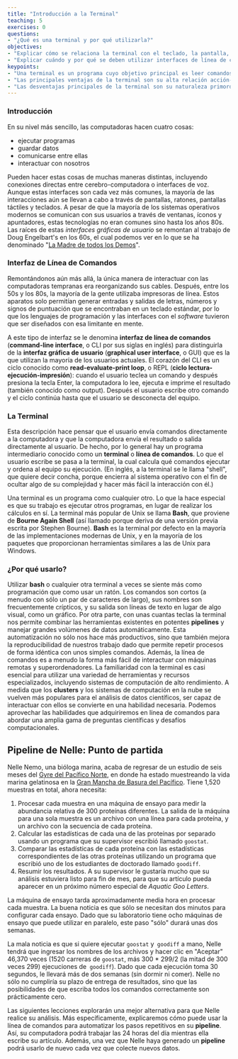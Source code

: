 ```yaml
---
title: "Introducción a la Terminal"
teaching: 5
exercises: 0
questions:
- "¿Qué es una terminal y por qué utilizarla?"
objectives:
- "Explicar cómo se relaciona la terminal con el teclado, la pantalla, el sistema operativo y los programas de los usuarios."
- "Explicar cuándo y por qué se deben utilizar interfaces de línea de comandos en lugar de interfaces gráficas."
keypoints:
- "Una terminal es un programa cuyo objetivo principal es leer comandos y ejecutar otros programas."
- "Las principales ventajas de la terminal son su alta relación acción-tecla, su soporte para la automatización de tareas repetitivas, y que puede utilizarse para acceder a otras máquinas en una red."
- "Las desventajas principales de la terminal son su naturaleza primordialmente textual y que sus comandos y operación pueden llegar a ser muy crípticos."
---
```


### Introducción

En su nivel más sencillo, las computadoras hacen cuatro cosas:

-   ejecutar programas
-   guardar datos
-   comunicarse entre ellas
-   interactuar con nosotros

Pueden hacer estas cosas de muchas maneras distintas, 
incluyendo conexiones directas entre cerebro-computadora o 
interfaces de voz. 
Aunque estas interfaces son cada vez más comunes, la mayoría de las interacciones aún se llevan a cabo a través de pantallas, ratones, pantallas táctiles y teclados.
A pesar de que la mayoría de los sistemas operativos modernos se comunican con sus 
usuarios a través de ventanas, íconos y apuntadores, estas tecnologías no eran
comunes sino hasta los años 80s. Las raíces de estas *interfaces gráficas de usuario*
se remontan al trabajo de Doug Engelbart's en los 60s, el cual podemos ver en lo que
se ha denominado "[La Madre de todos los Demos](http://www.youtube.com/watch?v=a11JDLBXtPQ)".

### Interfaz de Línea de Comandos

Remontándonos aún más allá, 
la única manera de interactuar con las computadoras tempranas era reorganizando 
sus cables. 
Después, entre los 50s y los 80s, la mayoría de la gente utilizaba impresoras de línea.
Estos aparatos solo permitían generar entradas y salidas de letras, números y signos 
de puntuación que se encontraban en un teclado estándar, por lo que los lenguajes 
de programación y las interfaces con el *software* tuvieron que ser diseñados con esa 
limitante en mente. 

A este tipo de interfaz se le denomina **interfaz de línea de comandos** 
(**command-line interface**, o CLI por sus siglas en inglés) para distinguirla de la 
**interfaz gráfica de usuario** (**graphical user interface**, o GUI) que es la 
que utilizan la mayoría de los usuarios actuales.
El corazón del CLI es un ciclo conocido como **read-evaluate-print loop**, o REPL 
(**ciclo lectura-ejecución-impresión**):
cuando el usuario teclea un comando y después presiona la tecla Enter, 
la computadora lo lee, 
ejecuta
e imprime el resultado (también conocido como output).
Después el usuario escribe otro comando y el ciclo continúa hasta que el 
usuario se desconecta del equipo. 

### La Terminal

Esta descripción hace pensar que el usuario envía comandos directamente a la computadora
y que la computadora envía el resultado o salida directamente al usuario.
De hecho,
por lo general hay un programa intermediario conocido como un
**terminal** o **línea de comandos**.
Lo que el usuario escribe se pasa a la terminal,
la cual calcula qué comandos ejecutar y ordena al equipo su ejecución.
(En inglés, a la terminal se le llama "shell", que quiere decir concha, porque encierra al sistema operativo
con el fin de ocultar algo de su complejidad y hacer más fácil la interacción con él.)

Una terminal es un programa como cualquier otro.
Lo que la hace especial es que su trabajo es ejecutar otros programas, 
en lugar de realizar los cálculos en sí.
La terminal más popular de Unix se llama **Bash**, que proviene de **Bourne Again Shell**
(así llamado porque deriva de una versión previa escrita por Stephen Bourne).
**Bash** es la terminal por defecto en la mayoría de las implementaciones modernas de Unix,
y en la mayoría de los paquetes que proporcionan herramientas similares a las de Unix 
para Windows.

### ¿Por qué usarlo?

Utilizar **bash** o cualquier otra terminal
a veces se siente más como programación que como usar un ratón.
Los comandos son cortos (a menudo con sólo un par de caracteres de largo),
sus nombres son frecuentemente crípticos,
y su salida son líneas de texto en lugar de algo visual, como un gráfico.
Por otra parte,
con unas cuantas teclas la terminal nos permite combinar las herramientas existentes en
potentes **pipelines** y manejar grandes volúmenes de datos automáticamente. Esta automatización
no sólo nos hace más productivos, sino que también mejora la reproducibilidad de nuestros 
trabajo dado que permite repetir procesos de forma idéntica con unos simples comandos.
Además, la línea de comandos es a menudo la forma más fácil de interactuar con máquinas remotas y superordenadores.
La familiaridad con la terminal es casi esencial para utilizar una variedad de herramientas y recursos especializados,
incluyendo sistemas de computación de alto rendimiento.
A medida que los **clusters** y los sistemas de computación en la nube se vuelven más 
populares para el análisis de datos científicos,
ser capaz de interactuar con ellos se convierte en una habilidad necesaria.
Podemos aprovechar las habilidades que adquiriremos en línea de comandos
para abordar una amplia gama de preguntas científicas y desafíos computacionales.

## Pipeline de Nelle: Punto de partida

Nelle Nemo, una bióloga marina,
acaba de regresar de un estudio de seis meses del 
[Gyre del Pacífico Norte](http://en.wikipedia.org/wiki/North_Pacific_Gyre),
en donde ha estado muestreando la vida marina gelatinosa en la
[Gran Mancha de Basura del Pacífico](http://en.wikipedia.org/wiki/Great_Pacific_Garbage_Patch).
Tiene 1,520 muestras en total, ahora necesita:

1. Procesar cada muestra en una máquina de ensayo
 para medir la abundancia relativa de 300 proteínas diferentes.
 La salida de la máquina para una sola muestra es
 un archivo con una línea para cada proteína, y un archivo con la secuencia de cada proteína. 
2. Calcular las estadísticas de cada una de las proteínas por separado
 usando un programa que su supervisor escribió llamado `goostat`.
3. Comparar las estadísticas de cada proteína con las estadísticas correspondientes de las otras proteínas
 utilizando un programa que escribió uno de los estudiantes de doctorado llamado `goodiff`.
4. Resumir los resultados.
 A su supervisor le gustaría mucho que su análisis estuviera listo para fin de mes,
  para que su artículo pueda aparecer en un próximo número especial de *Aquatic Goo Letters*.

La máquina de ensayo tarda aproximadamente media hora en procesar cada muestra.
La buena noticia es que
sólo se necesitan dos minutos para configurar cada ensayo.
Dado que su laboratorio tiene ocho máquinas de ensayo que puede utilizar en paralelo,
este paso "sólo" durará unas dos semanas.

La mala noticia es que si quiere ejecutar `goostat` y` goodiff` a mano,
Nelle tendrá que ingresar los nombres de los archivos y hacer clic en "Aceptar" 46,370 veces
(1520 carreras de `goostat`, más 300 * 299/2 (la mitad de 300 veces 299) ejecuciones de` goodiff`).
Dado que cada ejecución toma 30 segundos,
le llevará más de dos semanas (sin dormir ni comer).
Nelle no sólo no cumpliría su plazo de entrega de resultados,
sino que las posibilidades de que escriba todos los comandos correctamente son prácticamente cero.

Las siguientes lecciones explorarán una mejor alternativa para que Nelle realice su análisis.
Más específicamente,
explicaremos cómo puede usar la línea de comandos
para automatizar los pasos repetitivos en su **pipeline**. Así, su computadora podrá trabajar las 24 horas del día mientras ella escribe su artículo.
Además,
una vez que Nelle haya generado un **pipeline**
podrá usarlo de nuevo cada vez que colecte nuevos datos.

